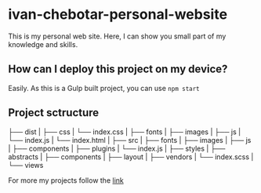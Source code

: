 # ivan-chebotar-personal-website

This is my personal web site. Here, I can show you small part of my knowledge and skills.

## How can I deploy this project on my device?

Easily. As this is a Gulp built project, you can use `npm start`

## Project sctructure

├── dist
|   ├── css
|       └── index.css
|   ├── fonts
|   ├── images
|   ├── js
|       └── index.js
|   └── index.html
|
├── src
|   ├── fonts
|   ├── images
|   ├── js
|       ├── components
|       ├── plugins
|       └── index.js
|   ├── styles
|       ├── abstracts
|       ├── components
|       ├── layout
|       ├── vendors
|       └── index.scss
|   └── views


For more my projects follow the [link](https://github.com/ivanchebotar)